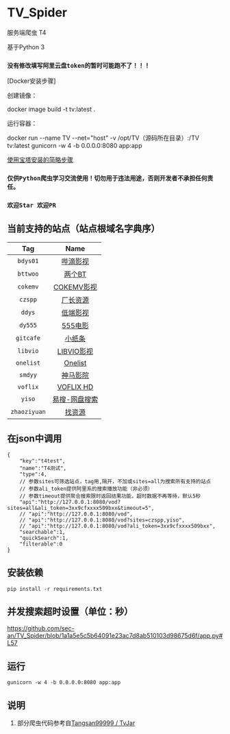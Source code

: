 # TV_Spider
服务端爬虫 T4

基于Python 3

### `没有修改填写阿里云盘token的暂时可能跑不了！！！`

[Docker安装步骤]

创建镜像：

docker image build -t tv:latest  .

运行容器：

docker run --name TV --net="host" -v /opt/TV（源码所在目录）:/TV tv:latest gunicorn -w 4 -b 0.0.0.0:8080 app:app


[使用宝塔安装的简略步骤](https://github.com/sec-an/TV_Spider/blob/main/doc/install_through_btpanel.md)
### `仅供Python爬虫学习交流使用！切勿用于违法用途，否则开发者不承担任何责任。`
### `欢迎Star 欢迎PR`
## 当前支持的站点（站点根域名字典序）
|Tag|Name|
| :----: | :----: |
|`bdys01`|[哔滴影视](https://www.bdys01.com)|
|`bttwoo`|[两个BT](https://www.bttwoo.com/)|
|`cokemv`|[COKEMV影视](https://cokemv.me/)|
|`czspp`|[厂长资源](https://czspp.com/)|
|`ddys`|[低端影视](https://ddys.tv/)|
|`dy555`|[555电影](https://555dy.fun/)|
|`gitcafe`|[小纸条](https://u.gitcafe.net/)|
|`libvio`|[LIBVIO影视](https://www.libvio.me/)|
|`onelist`|[Onelist](https://onelist.top/)|
|`smdyy`|[神马影院](https://www.smdyy.cc/)|
|`voflix`|[VOFLIX HD](https://www.voflix.com/)|
|`yiso`|[易搜-网盘搜索](https://yiso.fun/)|
|`zhaoziyuan`|[找资源](https://zhaoziyuan.me/)|
## 在json中调用
```
{
    "key":"t4test",
    "name":"T4测试",
    "type":4,
    // 参数sites可筛选站点，tag用,隔开，不加或sites=all为搜索所有支持的站点
    // 参数ali_token提供阿里系的搜索播放功能（非必须）
    // 参数timeout提供聚合搜索限时返回结果功能，超时数据不再等待，默认5秒
    "api":"http://127.0.0.1:8080/vod?sites=all&ali_token=3xx9cfxxxx509bxx&timeout=5",
    // "api":"http://127.0.0.1:8080/vod",
    // "api":"http://127.0.0.1:8080/vod?sites=czspp,yiso",
    // "api":"http://127.0.0.1:8080/vod?ali_token=3xx9cfxxxx509bxx",
    "searchable":1,
    "quickSearch":1,
    "filterable":0
}
```
## 安装依赖
```pip install -r requirements.txt```
## 并发搜索超时设置（单位：秒）
https://github.com/sec-an/TV_Spider/blob/1a1a5e5c5b64091e23ac7d8ab510103d98675d6f/app.py#L57
## 运行
```gunicorn -w 4 -b 0.0.0.0:8080 app:app```

## 说明
1. 部分爬虫代码参考自[Tangsan99999 / TvJar](https://github.com/Tangsan99999/TvJar)
